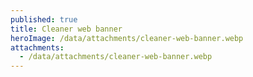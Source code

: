 ```yaml
---
published: true
title: Cleaner web banner
heroImage: /data/attachments/cleaner-web-banner.webp
attachments:
  - /data/attachments/cleaner-web-banner.webp
---
```

